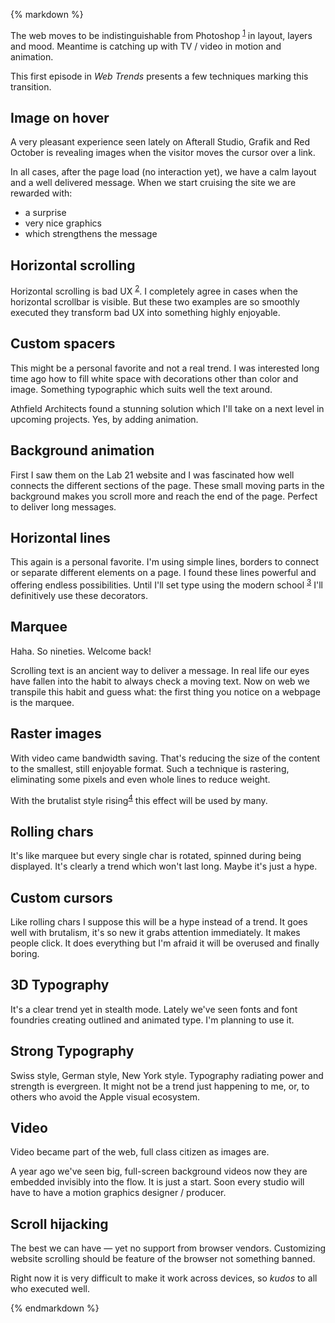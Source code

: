 {% markdown %}

The web moves to be indistinguishable from Photoshop <sup id="footnote--1">[1](#footnotes--1)</sup> in layout, layers and mood.
Meantime is catching up with TV / video in motion and animation.

This first episode in *Web Trends* presents a few techniques marking this transition.

## Image on hover

A very pleasant experience seen lately on Afterall Studio, Grafik and Red October is revealing images when the visitor moves the cursor over a link.

In all cases, after the page load (no interaction yet), we have a calm layout and a well delivered message. When we start cruising the site we are rewarded with:

- a surprise
- very nice graphics
- which strengthens the message



## Horizontal scrolling

Horizontal scrolling is bad UX <sup id="footnote--2">[2](#footnotes--2)</sup>. I completely agree in cases when the horizontal scrollbar is visible. But these two examples are so smoothly executed they transform bad UX into something highly enjoyable.

## Custom spacers

This might be a personal favorite and not a real trend. I was interested long time ago how to fill white space with decorations other than color and image. Something typographic which suits well the text around.

Athfield Architects found a stunning solution which I'll take on a next level in upcoming projects. Yes, by adding animation.


## Background animation

First I saw them on the Lab 21 website and I was fascinated how well connects the different sections of the page. These small moving parts in the background makes you scroll more and reach the end of the page. Perfect to deliver long messages.


## Horizontal lines

This again is a personal favorite. I'm using simple lines, borders to connect or separate different elements on a page. I found these lines powerful and offering endless possibilities. Until I'll set type using the modern school <sup id="footnote--3">[3](#footnotes--3)</sup> I'll definitively use these decorators.

## Marquee

Haha. So nineties. Welcome back!

Scrolling text is an ancient way to deliver a message. In real life our eyes have fallen into the habit to always check a moving text. Now on web we transpile this habit and guess what: the first thing you notice on a webpage is the marquee.


## Raster images

With video came bandwidth saving. That's reducing the size of the content to the smallest, still enjoyable format. Such a technique is rastering, eliminating some pixels and even whole lines to reduce weight.

With the brutalist style rising<sup id="footnote--4">[4](#footnotes--4)</sup> this effect will be used by many.

## Rolling chars

It's like marquee but every single char is rotated, spinned during being displayed. It's clearly a trend which won't last long. Maybe it's just a hype.

## Custom cursors

Like rolling chars I suppose this will be a hype instead of a trend. It goes well with brutalism, it's so new it grabs attention immediately. It makes people click. It does everything but I'm afraid it will be overused and finally boring.

## 3D Typography

It's a clear trend yet in stealth mode. Lately we've seen fonts and font foundries creating outlined and animated type. I'm planning to use it.

## Strong Typography

Swiss style, German style, New York style. Typography radiating power and strength is evergreen. It might not be a trend just happening to me, or, to others who avoid the Apple visual ecosystem.

## Video

Video became part of the web, full class citizen as images are.

A year ago we've seen big, full-screen background videos now they are embedded invisibly into the flow. It is just a start. Soon every studio will have to have a motion graphics designer / producer.

## Scroll hijacking

The best we can have &mdash;  yet no support from browser vendors. Customizing website scrolling should be feature of the browser not something banned.

Right now it is very difficult to make it work across devices, so *kudos* to all who executed well.

{% endmarkdown %}
